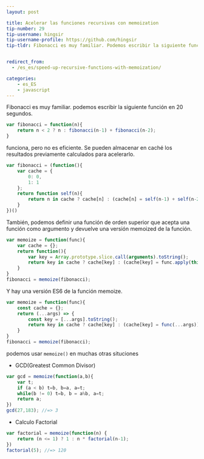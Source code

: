 ```yaml
---
layout: post

title: Acelerar las funciones recursivas con memoization
tip-number: 29
tip-username: hingsir
tip-username-profile: https://github.com/hingsir
tip-tldr: Fibonacci es muy familiar. Podemos escribir la siguiente función en 20 segundos, pero no eficiente. Se puede almacenar en caché los resultados previamente calculados para acelerarlo.


redirect_from:
  - /es_es/speed-up-recursive-functions-with-memoization/

categories:
    - es_ES
    - javascript
---
```


Fibonacci es muy familiar. podemos escribir la siguiente función en 20 segundos.

```js
var fibonacci = function(n){
    return n < 2 ? n : fibonacci(n-1) + fibonacci(n-2);
}
```
funciona, pero no es eficiente. Se pueden almacenar en caché los resultados previamente calculados para acelerarlo.

```js
var fibonacci = (function(){
    var cache = {
        0: 0,
        1: 1
    };
    return function self(n){
        return n in cache ? cache[n] : (cache[n] = self(n-1) + self(n-2));
    }
})()
```
También, podemos definir una función de orden superior que acepta una función como argumento y devuelve una versión memoized de la función.

```js
var memoize = function(func){
    var cache = {};
    return function(){
        var key = Array.prototype.slice.call(arguments).toString();
        return key in cache ? cache[key] : (cache[key] = func.apply(this,arguments));
    }
}
fibonacci = memoize(fibonacci);
```
Y hay una versión ES6 de la función memoize.

```js
var memoize = function(func){
    const cache = {};
    return (...args) => {
        const key = [...args].toString();
        return key in cache ? cache[key] : (cache[key] = func(...args));
    }
}
fibonacci = memoize(fibonacci);
```
podemos usar `memoize()` en muchas otras situciones
* GCD(Greatest Common Divisor)

```js
var gcd = memoize(function(a,b){
    var t;
    if (a < b) t=b, b=a, a=t;
    while(b != 0) t=b, b = a%b, a=t;
    return a;
})
gcd(27,183); //=> 3
```
* Calculo Factorial

```js
var factorial = memoize(function(n) {
    return (n <= 1) ? 1 : n * factorial(n-1);
})
factorial(5); //=> 120
```
